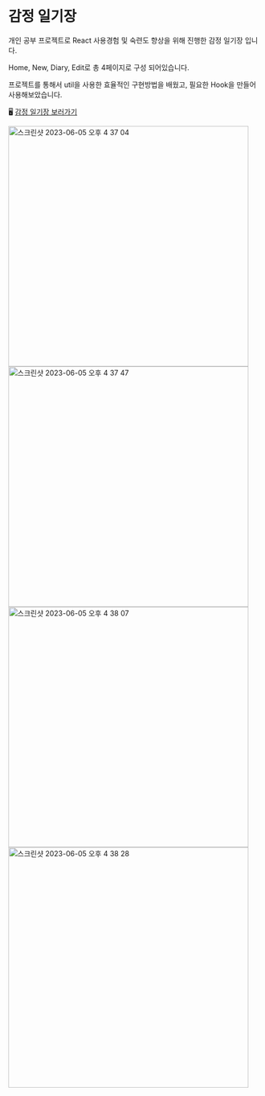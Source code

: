 # 감정 일기장

개인 공부 프로젝트로 React 사용경험 및 숙련도 향상을 위해 진행한 감정 일기장 입니다.

Home, New, Diary, Edit로 총 4페이지로 구성 되어있습니다.

프로젝트를 통해서 util을 사용한 효율적인 구현방법을 배웠고, 필요한 Hook을 만들어 사용해보았습니다.

🖥️ [감정 일기장 보러가기](https://songyunjeong.github.io/emotion_diary)

<img width="478" alt="스크린샷 2023-06-05 오후 4 37 04" src="https://github.com/songyunjeong/emotion_diary/assets/117874502/fa431515-95ad-47e8-bbb1-c98744457d1c">

<img width="478" alt="스크린샷 2023-06-05 오후 4 37 47" src="https://github.com/songyunjeong/emotion_diary/assets/117874502/77e51ce2-d671-4465-87f9-9457c39eb813">

<img width="478" alt="스크린샷 2023-06-05 오후 4 38 07" src="https://github.com/songyunjeong/emotion_diary/assets/117874502/973cdfd1-1e96-4c4b-a2f3-913cb5439419">

<img width="478" alt="스크린샷 2023-06-05 오후 4 38 28" src="https://github.com/songyunjeong/emotion_diary/assets/117874502/c8e35113-a641-4300-bcf2-23e6d8890e26">
